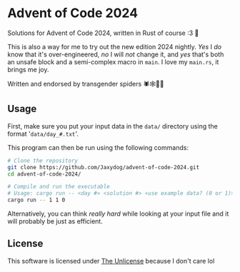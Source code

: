 # Advent of Code 2024

Solutions for Advent of Code 2024, written in Rust of course :3 🦀

This is also a way for me to try out the new edition 2024 nightly.
*Yes* I *do* know that it's over-engineered, *no* I will *not* change it, and *yes* that's both an unsafe block and a semi-complex macro in `main`.
I love my `main.rs`, it brings me joy.

Written and endorsed by transgender spiders 🕷️🕸️🏳️‍⚧️

## Usage

First, make sure you put your input data in the `data/` directory using the format '`data/day_#.txt`'.

This program can then be run using the following commands:

```sh
# Clone the repository
git clone https://github.com/Jaxydog/advent-of-code-2024.git
cd advent-of-code-2024/

# Compile and run the executable
# Usage: cargo run -- <day #> <solution #> <use example data? (0 or 1)>
cargo run -- 1 1 0
```

Alternatively, you can think *really hard* while looking at your input file and it will probably be just as efficient.

## License

This software is licensed under [The Unlicense](./LICENSE) because I don't care lol
